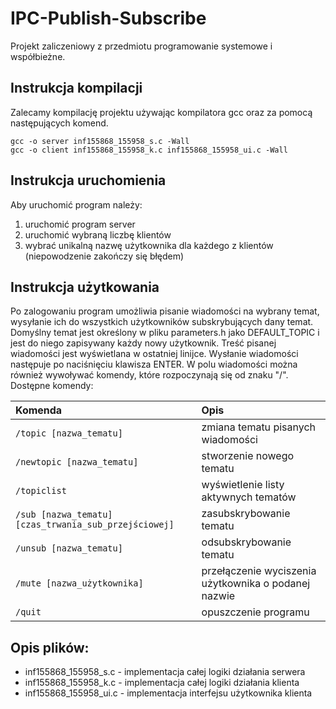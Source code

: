 # IPC-Publish-Subscribe
Projekt zaliczeniowy z przedmiotu programowanie systemowe i współbieżne.

## Instrukcja kompilacji
Zalecamy kompilację projektu używając kompilatora gcc oraz za pomocą następujących komend.
```
gcc -o server inf155868_155958_s.c -Wall
gcc -o client inf155868_155958_k.c inf155868_155958_ui.c -Wall
```

## Instrukcja uruchomienia
Aby uruchomić program należy:
1. uruchomić program server
2. uruchomić wybraną liczbę klientów
3. wybrać unikalną nazwę użytkownika dla każdego z klientów (niepowodzenie zakończy się błędem)


## Instrukcja użytkowania
Po zalogowaniu program umożliwia pisanie wiadomości na wybrany temat, wysyłanie ich do wszystkich użytkowników subskrybujących dany temat.
Domyślny temat jest określony w pliku parameters.h jako DEFAULT_TOPIC i jest do niego zapisywany każdy nowy użytkownik. Treść pisanej
wiadomości jest wyświetlana w ostatniej linijce. Wysłanie wiadomości następuje po naciśnięciu klawisza ENTER. W polu wiadomości można
również wywoływać komendy, które rozpoczynają się od znaku "/".\
Dostępne komendy:

|Komenda                                               | Opis                                                |
|:-----------------------------------------------------|:----------------------------------------------------|
| `/topic [nazwa_tematu]`                              | zmiana tematu pisanych wiadomości                   |
| `/newtopic [nazwa_tematu]`                           | stworzenie nowego tematu                            |
| `/topiclist`                                         | wyświetlenie listy aktywnych tematów                |
| `/sub [nazwa_tematu] [czas_trwania_sub_przejściowej]`| zasubskrybowanie tematu                             |
| `/unsub [nazwa_tematu]`                              | odsubskrybowanie tematu                             |
| `/mute [nazwa_użytkownika]`                          | przełączenie wyciszenia użytkownika o podanej nazwie|
| `/quit`                                              | opuszczenie programu                                |


## Opis plików:
- inf155868_155958_s.c - implementacja całej logiki działania serwera
- inf155868_155958_k.c - implementacja całej logiki działania klienta
- inf155868_155958_ui.c - implementacja interfejsu użytkownika klienta

